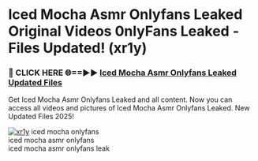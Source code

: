 # Iced Mocha Asmr Onlyfans Leaked Original Videos 0nlyFans Leaked - Files Updated! (xr1y)

<h3>🔴 CLICK HERE 🌐==►► <a href="https://tinyurl.com/2wckxsce" rel="nofollow">Iced Mocha Asmr Onlyfans Leaked Updated Files</a></h3>

Get Iced Mocha Asmr Onlyfans Leaked and all content. Now you can access all videos and pictures of Iced Mocha Asmr Onlyfans Leaked. New Updated Files 2025!

[![xr1y](https://i.imgur.com/AFduVYN.gif)](https://tinyurl.com/2wckxsce)
iced mocha onlyfans<br>
iced mocha asmr onlyfans<br>
iced mocha asmr onlyfans leak